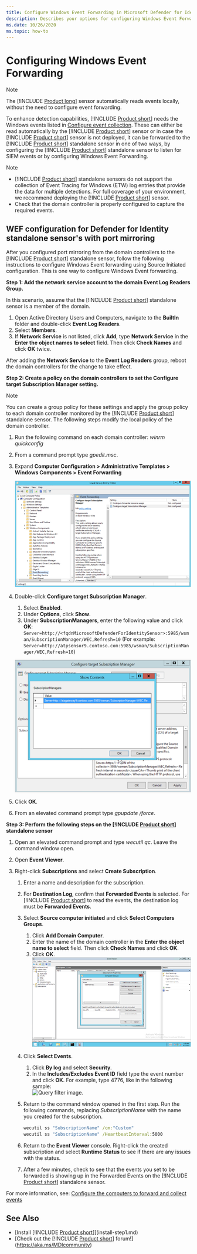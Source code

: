 ```yaml
---
title: Configure Windows Event Forwarding in Microsoft Defender for Identity
description: Describes your options for configuring Windows Event Forwarding with Microsoft Defender for Identity
ms.date: 10/26/2020
ms.topic: how-to
---
```


# Configuring Windows Event Forwarding

> [!NOTE]
> The [!INCLUDE [Product long](includes/product-long.md)] sensor automatically reads events locally, without the need to configure event forwarding.

To enhance detection capabilities, [!INCLUDE [Product short](includes/product-short.md)] needs the Windows events listed in [Configure event collection](configure-windows-event-collection.md#configure-event-collection). These can either be read automatically by the [!INCLUDE [Product short](includes/product-short.md)] sensor or in case the [!INCLUDE [Product short](includes/product-short.md)] sensor is not deployed, it can be forwarded to the [!INCLUDE [Product short](includes/product-short.md)] standalone sensor in one of two ways, by configuring the [!INCLUDE [Product short](includes/product-short.md)] standalone sensor to listen for SIEM events or by configuring Windows Event Forwarding.

> [!NOTE]
>
> - [!INCLUDE [Product short](includes/product-short.md)] standalone sensors do not support the collection of Event Tracing for Windows (ETW) log entries that provide the data for multiple detections. For full coverage of your environment, we recommend deploying the [!INCLUDE [Product short](includes/product-short.md)] sensor.
> - Check that the domain controller is properly configured to capture the required events.

## WEF configuration for Defender for Identity standalone sensor's with port mirroring

After you configured port mirroring from the domain controllers to the [!INCLUDE [Product short](includes/product-short.md)] standalone sensor, follow the following instructions to configure Windows Event forwarding using Source Initiated configuration. This is one way to configure Windows Event forwarding.

**Step 1: Add the network service account to the domain Event Log Readers Group.**

In this scenario, assume that the [!INCLUDE [Product short](includes/product-short.md)] standalone sensor is a member of the domain.

1. Open Active Directory Users and Computers, navigate to the **BuiltIn** folder and double-click **Event Log Readers**.
1. Select **Members**.
1. If **Network Service** is not listed, click **Add**, type **Network Service** in the **Enter the object names to select** field. Then click **Check Names** and click **OK** twice.

After adding the **Network Service** to the **Event Log Readers** group, reboot the domain controllers for the change to take effect.

**Step 2: Create a policy on the domain controllers to set the Configure target Subscription Manager setting.**

> [!Note]
> You can create a group policy for these settings and apply the group policy to each domain controller monitored by the [!INCLUDE [Product short](includes/product-short.md)] standalone sensor. The following steps modify the local policy of the domain controller.

1. Run the following command on each domain controller: *winrm quickconfig*
1. From a command prompt type *gpedit.msc*.
1. Expand **Computer Configuration > Administrative Templates > Windows Components > Event Forwarding**

    ![Local policy group editor image.](media/wef-1-local-group-policy-editor.png)

1. Double-click **Configure target Subscription Manager**.

    1. Select **Enabled**.
    1. Under **Options**, click **Show**.
    1. Under **SubscriptionManagers**, enter the following value and click **OK**:
        `Server=http://<fqdnMicrosoftDefenderForIdentitySensor>:5985/wsman/SubscriptionManager/WEC,Refresh=10` (For example: `Server=http://atpsensor9.contoso.com:5985/wsman/SubscriptionManager/WEC,Refresh=10`)

    ![Configure target subscription image.](media/wef-2-config-target-sub-manager.png)

1. Click **OK**.
1. From an elevated command prompt type *gpupdate /force*.

**Step 3: Perform the following steps on the [!INCLUDE [Product short](includes/product-short.md)] standalone sensor**

1. Open an elevated command prompt and type *wecutil qc*. Leave the command window open.
1. Open **Event Viewer**.
1. Right-click **Subscriptions** and select **Create Subscription**.

    1. Enter a name and description for the subscription.
    1. For **Destination Log**, confirm that **Forwarded Events** is selected. For [!INCLUDE [Product short](includes/product-short.md)] to read the events, the destination log must be **Forwarded Events**.
    1. Select **Source computer initiated** and click **Select Computers Groups**.
        1. Click **Add Domain Computer**.
        1. Enter the name of the domain controller in the **Enter the object name to select** field. Then click **Check Names** and click **OK**.
        1. Click **OK**.
        ![Event Viewer image.](media/wef-3-event-viewer.png)
    1. Click **Select Events**.
        1. Click **By log** and select **Security**.
        1. In the **Includes/Excludes Event ID** field type the event number and click **OK**. For example, type 4776, like in the following sample:<br/>
        ![Query filter image.](media/wef-4-query-filter.png)
    1. Return to the command window opened in the first step. Run the following commands, replacing *SubscriptionName* with the name you created for the subscription.

        ```cmd
        wecutil ss "SubscriptionName" /cm:"Custom"
        wecutil ss "SubscriptionName" /HeartbeatInterval:5000
        ```

    1. Return to the **Event Viewer** console. Right-click the created subscription and select **Runtime Status** to see if there are any issues with the status.
    1. After a few minutes, check to see that the events you set to be forwarded is showing up in the Forwarded Events on the [!INCLUDE [Product short](includes/product-short.md)] standalone sensor.

For more information, see: [Configure the computers to forward and collect events](/previous-versions/windows/it-pro/windows-server-2008-R2-and-2008/cc748890(v=ws.11))

## See Also

- [Install [!INCLUDE [Product short](includes/product-short.md)]](install-step1.md)
- [Check out the [!INCLUDE [Product short](includes/product-short.md)] forum!](<https://aka.ms/MDIcommunity>)
